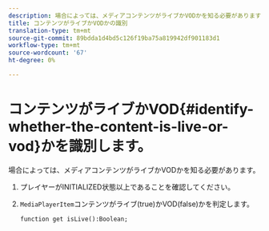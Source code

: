 ```yaml
---
description: 場合によっては、メディアコンテンツがライブかVODかを知る必要があります。
title: コンテンツがライブかVODかの識別
translation-type: tm+mt
source-git-commit: 89bdda1d4bd5c126f19ba75a819942df901183d1
workflow-type: tm+mt
source-wordcount: '67'
ht-degree: 0%

---
```



# コンテンツがライブかVOD{#identify-whether-the-content-is-live-or-vod}かを識別します。

場合によっては、メディアコンテンツがライブかVODかを知る必要があります。

1. プレイヤーがINITIALIZED状態以上であることを確認してください。
1. `MediaPlayerItem`コンテンツがライブ(true)かVOD(false)かを判定します。

   ```
   function get isLive():Boolean;
   ```

